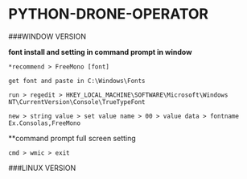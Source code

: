 # PYTHON-DRONE-OPERATOR

###WINDOW VERSION

**font install and setting in command prompt in window** 

    *recommend > FreeMono [font]

    get font and paste in C:\Windows\Fonts

    run > regedit > HKEY_LOCAL_MACHINE\SOFTWARE\Microsoft\Windows NT\CurrentVersion\Console\TrueTypeFont
    
    new > string value > set value name > 00 > value data > fontname Ex.Consolas,FreeMono
    
**command prompt full screen setting

    cmd > wmic > exit
    
###LINUX VERSION
